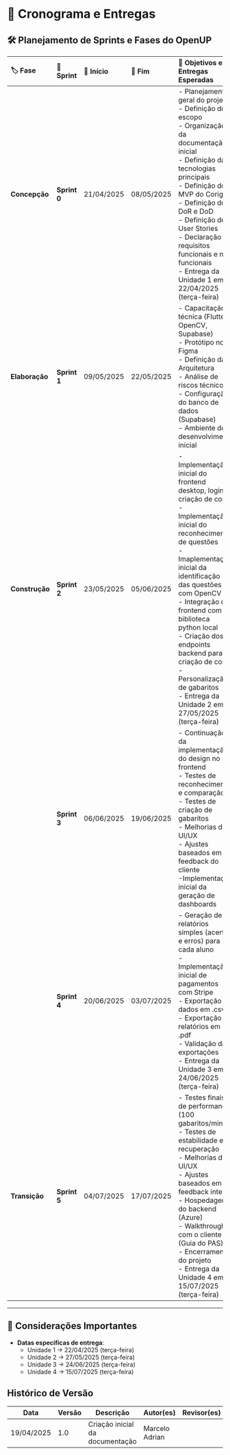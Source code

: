 # 📅 Cronograma e Entregas

## 🛠️ Planejamento de Sprints e Fases do OpenUP

| 🏷️ Fase         | 🚀 Sprint     | 📅 Início   | 📅 Fim      | 🎯 Objetivos e Entregas Esperadas                                                                                                                                                                                                                                                                                                                                                                              |
| :------------- | :----------- | :--------- | :--------- | :------------------------------------------------------------------------------------------------------------------------------------------------------------------------------------------------------------------------------------------------------------------------------------------------------------------------------------------------------------------------------------------------------------ |
| **Concepção**  | **Sprint 0** | 21/04/2025 | 08/05/2025 | - Planejamento geral do projeto<br>- Definição do escopo<br>- Organização da documentação inicial<br>- Definição das tecnologias principais<br>- Definição do MVP do Corigge<br>- Definição do DoR e DoD<br>- Definição de User Stories<br>- Declaração de requisitos funcionais e não funcionais<br>- Entrega da Unidade 1 em 22/04/2025 (terça-feira)                                                       |
| **Elaboração** | **Sprint 1** | 09/05/2025 | 22/05/2025 | - Capacitação técnica (Flutter, OpenCV, Supabase)<br>- Protótipo no Figma<br>- Definição da Arquitetura<br>- Análise de riscos técnicos<br>- Configuração do banco de dados (Supabase)<br>- Ambiente de desenvolvimento inicial                                                                                                                                                                               |
| **Construção** | **Sprint 2** | 23/05/2025 | 05/06/2025 | - Implementação inicial do frontend desktop, login e criação de conta<br>- Implementação inicial do reconhecimento de questões<br>- Imaplementação inicial da identificação das questões com OpenCV<br>- Integração de frontend com a biblioteca python local<br>- Criação dos endpoints backend para criação de conta<br>- Personalização de gabaritos<br>- Entrega da Unidade 2 em 27/05/2025 (terça-feira) |
|                | **Sprint 3** | 06/06/2025 | 19/06/2025 | - Continuação da implementação do design no frontend<br>- Testes de reconhecimento e comparação<br>- Testes de criação de gabaritos<br>- Melhorias de UI/UX<br>- Ajustes baseados em feedback do cliente<br>-Implementação inicial da geração de dashboards<br>                                                                                                                                               |
|                | **Sprint 4** | 20/06/2025 | 03/07/2025 | - Geração de relatórios simples (acertos e erros) para cada aluno<br>- Implementação inicial de pagamentos com Stripe<br>- Exportação de dados em .csv<br>- Exportação de relatórios em .pdf<br>- Validação das exportações<br>- Entrega da Unidade 3 em 24/06/2025 (terça-feira)                                                                                                                             |
| **Transição**  | **Sprint 5** | 04/07/2025 | 17/07/2025 | - Testes finais de performance (100 gabaritos/min)<br>- Testes de estabilidade e recuperação<br>- Melhorias de UI/UX<br>- Ajustes baseados em feedback interno<br>- Hospedagem do backend (Azure)<br>- Walkthrough com o cliente (Guia do PAS)<br>- Encerramento do projeto<br>- Entrega da Unidade 4 em 15/07/2025 (terça-feira)                                                                             |
                

---

## 📌 Considerações Importantes

- **Datas específicas de entrega**:
  - Unidade 1 → 22/04/2025 (terça-feira)
  - Unidade 2 → 27/05/2025 (terça-feira)
  - Unidade 3 → 24/06/2025 (terça-feira)
  - Unidade 4 → 15/07/2025 (terça-feira)

## Histórico de Versão

| Data       | Versão | Descrição                                                                 | Autor(es)         | Revisor(es)        |
|------------|--------|---------------------------------------------------------------------------|-------------------|--------------------|
| 19/04/2025 | 1.0    | Criação inicial da documentação                                           | Marcelo Adrian    |                    |